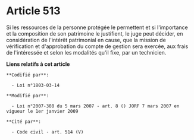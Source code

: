 # Article 513

Si les ressources de la personne protégée le permettent et si l'importance et la composition de son patrimoine le justifient,
le juge peut décider, en considération de l'intérêt patrimonial en cause, que la mission de vérification et d'approbation du
compte de gestion sera exercée, aux frais de l'intéressée et selon les modalités qu'il fixe, par un technicien.

**Liens relatifs à cet article**

	**Codifié par**:

	  - Loi n°1803-03-14

	**Modifié par**:

	  - Loi n°2007-308 du 5 mars 2007 - art. 8 () JORF 7 mars 2007 en vigueur le 1er janvier 2009

	**Cité par**:

	  - Code civil - art. 514 (V)
